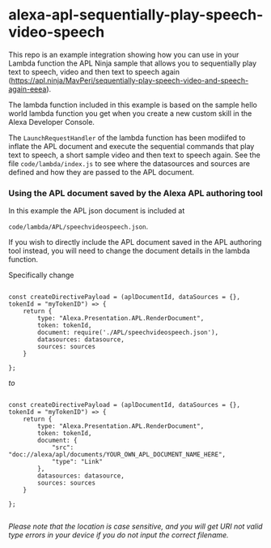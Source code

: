 # alexa-apl-sequentially-play-speech-video-speech
This repo is an example integration showing how you can use in your Lambda function the APL Ninja sample that allows you to sequentially play text to speech, video and then text to speech again (https://apl.ninja/MavPeri/sequentially-play-speech-video-and-speech-again-eeea).


The lambda function included in this example is based on the sample hello world lambda function you get when you create a new custom skill in the Alexa Developer Console.


The ```LaunchRequestHandler``` of the lambda function has been modiifed to inflate the APL document and execute the sequential commands that play text to speech, a short sample video and then text to speech again. See the file  ```code/lambda/index.js``` to see where the datasources and sources are defined and how they are passed to the APL document. 

### Using the APL document saved by the Alexa APL authoring tool
In this example  the APL json document is included at

```code/lambda/APL/speechvideospeech.json```. 

If you wish to directly include the APL document saved in the APL authoring tool instead, you will need to change the document details in the lambda function.

Specifically change 

```

const createDirectivePayload = (aplDocumentId, dataSources = {}, tokenId = "myTokenID") => {
    return {
        type: "Alexa.Presentation.APL.RenderDocument",
        token: tokenId,
        document: require('./APL/speechvideospeech.json'),
        datasources: datasource,
        sources: sources
    }
    
};

```

*to* 

```

const createDirectivePayload = (aplDocumentId, dataSources = {}, tokenId = "myTokenID") => {
    return {
        type: "Alexa.Presentation.APL.RenderDocument",
        token: tokenId,
        document: {
            "src": "doc://alexa/apl/documents/YOUR_OWN_APL_DOCUMENT_NAME_HERE",
            "type": "Link"
        },
        datasources: datasource,
        sources: sources
    }
    
};


```

*Please note that the location is case sensitive, and you will get URI not valid type errors in your device if you do not input the correct filename.*






